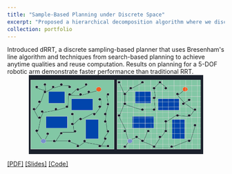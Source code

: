 ```yaml
---
title: "Sample-Based Planning under Discrete Space"
excerpt: "Proposed a hierarchical decomposition algorithm where we discretize the continuous sample space of PRM/RRT algorithms in order to provide tighter completeness guarantees. Demonstrated the performance improvement of the proposed approach for 6-link robotic arm"
collection: portfolio
---
```


Introduced dRRT, a discrete sampling-based planner that uses Bresenham's line algorithm and techniques from search-based planning to achieve anytime qualities and reuse computation. Results on planning for a 5-DOF robotic arm demonstrate faster performance than traditional RRT.
<br/><img style='margin: auto; display: block; width: 80% !important; max-width: 700px !important;' src='/images/Planning.png'>

[[PDF]](https://virajparimi.github.io/files/portfolio-3/report.pdf) [[Slides]](https://virajparimi.github.io/files/portfolio-3/presentation.pptx) [[Code]](https://bitbucket.org/eaglez1111/16782_final_proj/src/master/)
